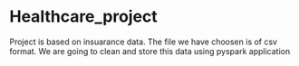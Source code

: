 # Healthcare_project
Project is based on insuarance data. The file we have choosen is of csv format. 
We are going to clean and store this data using pyspark application
